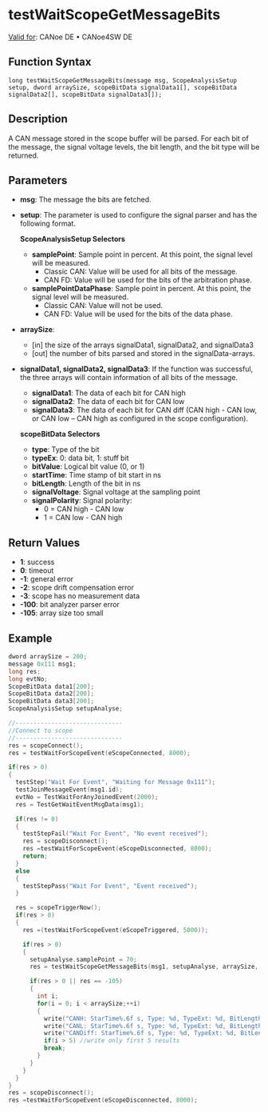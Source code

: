 # testWaitScopeGetMessageBits

[Valid for](../../../Shared/FeatureAvailability.md): CANoe DE • CANoe4SW DE

## Function Syntax

```
long testWaitScopeGetMessageBits(message msg, ScopeAnalysisSetup setup, dword arraySize, scopeBitData signalData1[], scopeBitData signalData2[], scopeBitData signalData3[]);
```

## Description

A CAN message stored in the scope buffer will be parsed. For each bit of the message, the signal voltage levels, the bit length, and the bit type will be returned.

## Parameters

- **msg**: The message the bits are fetched.
- **setup**: The parameter is used to configure the signal parser and has the following format.

  **ScopeAnalysisSetup Selectors**

  - **samplePoint**: Sample point in percent. At this point, the signal level will be measured.
    - Classic CAN: Value will be used for all bits of the message.
    - CAN FD: Value will be used for the bits of the arbitration phase.
  - **samplePointDataPhase**: Sample point in percent. At this point, the signal level will be measured.
    - Classic CAN: Value will not be used.
    - CAN FD: Value will be used for the bits of the data phase.

- **arraySize**:
  - [in] the size of the arrays signalData1, signalData2, and signalData3
  - [out] the number of bits parsed and stored in the signalData-arrays.

- **signalData1, signalData2, signalData3**: If the function was successful, the three arrays will contain information of all bits of the message.
  - **signalData1**: The data of each bit for CAN high
  - **signalData2**: The data of each bit for CAN low
  - **signalData3**: The data of each bit for CAN diff (CAN high - CAN low, or CAN low – CAN high as configured in the scope configuration).

  **scopeBitData Selectors**

  - **type**: Type of the bit
  - **typeEx**: 0: data bit, 1: stuff bit
  - **bitValue**: Logical bit value (0, or 1)
  - **startTime**: Time stamp of bit start in ns
  - **bitLength**: Length of the bit in ns
  - **signalVoltage**: Signal voltage at the sampling point
  - **signalPolarity**: Signal polarity:
    - 0 = CAN high - CAN low
    - 1 = CAN low - CAN high

## Return Values

- **1**: success
- **0**: timeout
- **-1**: general error
- **-2**: scope drift compensation error
- **-3**: scope has no measurement data
- **-100**: bit analyzer parser error
- **-105**: array size too small

## Example

```c
dword arraySize = 200;
message 0x111 msg1;
long res;
long evtNo;
ScopeBitData data1[200];
ScopeBitData data2[200];
ScopeBitData data3[200];
ScopeAnalysisSetup setupAnalyse;

//------------------------------
//Connect to scope
//------------------------------
res = scopeConnect();
res = testWaitForScopeEvent(eScopeConnected, 8000);

if(res > 0)
{
  testStep("Wait For Event", "Waiting for Message 0x111");
  testJoinMessageEvent(msg1.id);
  evtNo = TestWaitForAnyJoinedEvent(2000);
  res = TestGetWaitEventMsgData(msg1);

  if(res != 0)
  {
    testStepFail("Wait For Event", "No event received");
    res = scopeDisconnect();
    res =testWaitForScopeEvent(eScopeDisconnected, 8000);
    return;
  }
  else
  {
    testStepPass("Wait For Event", "Event received");
  }

  res = scopeTriggerNow();
  if(res > 0)
  {
    res =(testWaitForScopeEvent(eScopeTriggered, 5000));

    if(res > 0)
    {
      setupAnalyse.samplePoint = 70;
      res = testWaitScopeGetMessageBits(msg1, setupAnalyse, arraySize, data1, data2, data3);

      if(res > 0 || res == -105)
      {
        int i;
        for(i = 0; i < arraySize;++i)
        {
          write("CANH: StarTime%.6f s, Type: %d, TypeExt: %d, BitLength: %d, Voltage: %.6f, BitValue: %d", data1[i].StartTime /1000000000., data1[i].type, data1[i].typeEx, data1[i].bitLength, data1[i].signalVoltage,data1[i].bitValue);
          write("CANL: StarTime%.6f s, Type: %d, TypeExt: %d, BitLength: %d, Voltage: %.6f, BitValue: %d", data2[i].StartTime /1000000000., data2[i].type, data2[i].typeEx, data2[i].bitLength, data2[i].signalVoltage,data2[i].bitValue);
          write("CANDiff: StarTime%.6f s, Type: %d, TypeExt: %d, BitLength: %d, Voltage: %.6f, BitValue: %d", data3[i].StartTime /1000000000., data3[i].type, data3[i].typeEx, data3[i].bitLength, data3[i].signalVoltage,data3[i].bitValue);
          if(i > 5) //write only first 5 results
          break; 
        }
      }
    }
  }
}
res = scopeDisconnect();
res =testWaitForScopeEvent(eScopeDisconnected, 8000);
```
